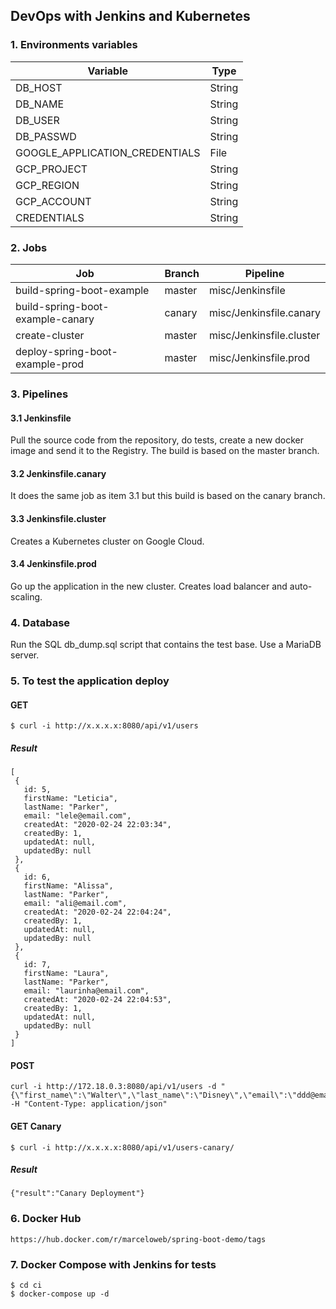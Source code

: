 ## DevOps with Jenkins and Kubernetes

### 1. Environments variables

| Variable | Type |
|--|--|
| DB_HOST | String |
| DB_NAME | String |
| DB_USER | String |
| DB_PASSWD | String |
| GOOGLE_APPLICATION_CREDENTIALS | File |
| GCP_PROJECT | String |
| GCP_REGION | String |  
| GCP_ACCOUNT | String
| CREDENTIALS | String |

### 2. Jobs

| Job | Branch | Pipeline |
|--|--|--|
| build-spring-boot-example | master | misc/Jenkinsfile |
| build-spring-boot-example-canary | canary | misc/Jenkinsfile.canary |
| create-cluster | master | misc/Jenkinsfile.cluster |
| deploy-spring-boot-example-prod | master | misc/Jenkinsfile.prod |

### 3. Pipelines

#### 3.1 Jenkinsfile

Pull the source code from the repository, do tests, create a new docker image and send it to the Registry.
The build is based on the master branch.

#### 3.2 Jenkinsfile.canary

It does the same job as item 3.1 but this build is based on the canary branch.

#### 3.3 Jenkinsfile.cluster

Creates a Kubernetes cluster on Google Cloud.

#### 3.4 Jenkinsfile.prod

Go up the application in the new cluster. Creates load balancer and auto-scaling.

### 4. Database

Run the SQL db_dump.sql script that contains the test base. Use a MariaDB server.

### 5. To test the application deploy

#### GET

```
$ curl -i http://x.x.x.x:8080/api/v1/users

```

##### Result

```
[
 {
   id: 5,
   firstName: "Leticia",
   lastName: "Parker",
   email: "lele@email.com",
   createdAt: "2020-02-24 22:03:34",
   createdBy: 1,
   updatedAt: null,
   updatedBy: null
 },
 {
   id: 6,
   firstName: "Alissa",
   lastName: "Parker",
   email: "ali@email.com",
   createdAt: "2020-02-24 22:04:24",
   createdBy: 1,
   updatedAt: null,
   updatedBy: null
 },
 {
   id: 7,
   firstName: "Laura",
   lastName: "Parker",
   email: "laurinha@email.com",
   createdAt: "2020-02-24 22:04:53",
   createdBy: 1,
   updatedAt: null,
   updatedBy: null
 }
]

```

#### POST

```
curl -i http://172.18.0.3:8080/api/v1/users -d "{\"first_name\":\"Walter\",\"last_name\":\"Disney\",\"email\":\"ddd@email.com\"}" -H "Content-Type: application/json"

```
#### GET Canary

```
$ curl -i http://x.x.x.x:8080/api/v1/users-canary/

```

##### Result

```
{"result":"Canary Deployment"}

```

### 6. Docker Hub

```
https://hub.docker.com/r/marceloweb/spring-boot-demo/tags

```

### 7. Docker Compose with Jenkins for tests

```
$ cd ci
$ docker-compose up -d

```
